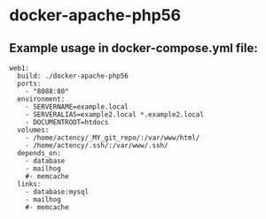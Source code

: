 # docker-apache-php56

## Example usage in docker-compose.yml file:

    web1:
      build: ./docker-apache-php56
      ports:
        - "8088:80"
      environment:
        - SERVERNAME=example.local
        - SERVERALIAS=example2.local *.example2.local
        - DOCUMENTROOT=htdocs
      volumes:
        - /home/actency/_MY_git_repo/:/var/www/html/
        - /home/actency/.ssh/:/var/www/.ssh/
      depends_on:
        - database
        - mailhog
        #- memcache
      links:
        - database:mysql
        - mailhog
        #- memcache
